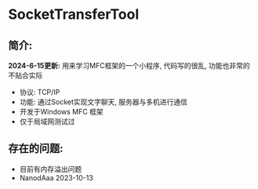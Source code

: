 # SocketTransferTool
## 简介:
**2024-6-15更新:**
用来学习MFC框架的一个小程序, 代码写的很乱, 功能也非常的不贴合实际
- 协议: TCP/IP
- 功能: 通过Socket实现文字聊天, 服务器与多机进行通信
- 开发于Windows MFC 框架
- 仅于局域网测试过

## 存在的问题:
- 目前有内存溢出问题
- NanodAaa 2023-10-13
